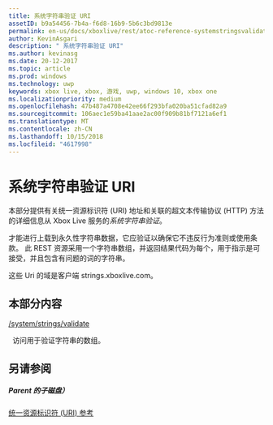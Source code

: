 ```yaml
---
title: 系统字符串验证 URI
assetID: b9a54456-7b4a-f6d8-16b9-5b6c3bd9813e
permalink: en-us/docs/xboxlive/rest/atoc-reference-systemstringsvalidate.html
author: KevinAsgari
description: " 系统字符串验证 URI"
ms.author: kevinasg
ms.date: 20-12-2017
ms.topic: article
ms.prod: windows
ms.technology: uwp
keywords: xbox live, xbox, 游戏, uwp, windows 10, xbox one
ms.localizationpriority: medium
ms.openlocfilehash: 47b487a4708e42ee66f293bfa020ba51cfad82a9
ms.sourcegitcommit: 106aec1e59ba41aae2ac00f909b81bf7121a6ef1
ms.translationtype: MT
ms.contentlocale: zh-CN
ms.lasthandoff: 10/15/2018
ms.locfileid: "4617998"
---
```

# <a name="system-strings-validatation-uris"></a>系统字符串验证 URI
 
本部分提供有关统一资源标识符 (URI) 地址和关联的超文本传输协议 (HTTP) 方法的详细信息从 Xbox Live 服务的*系统字符串验证*。
 
才能进行上载到永久性字符串数据，它应验证以确保它不违反行为准则或使用条款。 此 REST 资源采用一个字符串数组，并返回结果代码为每个，用于指示是可接受，并且包含有问题的词的字符串。
 
这些 Uri 的域是客户端 strings.xboxlive.com。
 
<a id="ID4EQB"></a>

 
## <a name="in-this-section"></a>本部分内容

[/system/strings/validate](uri-systemstringsvalidate.md)

&nbsp;&nbsp;访问用于验证字符串的数组。
 
<a id="ID4EWB"></a>

 
## <a name="see-also"></a>另请参阅
 
<a id="ID4EYB"></a>

 
##### <a name="parent"></a>Parent 的子磁盘） 

[统一资源标识符 (URI) 参考](../atoc-xboxlivews-reference-uris.md)

   